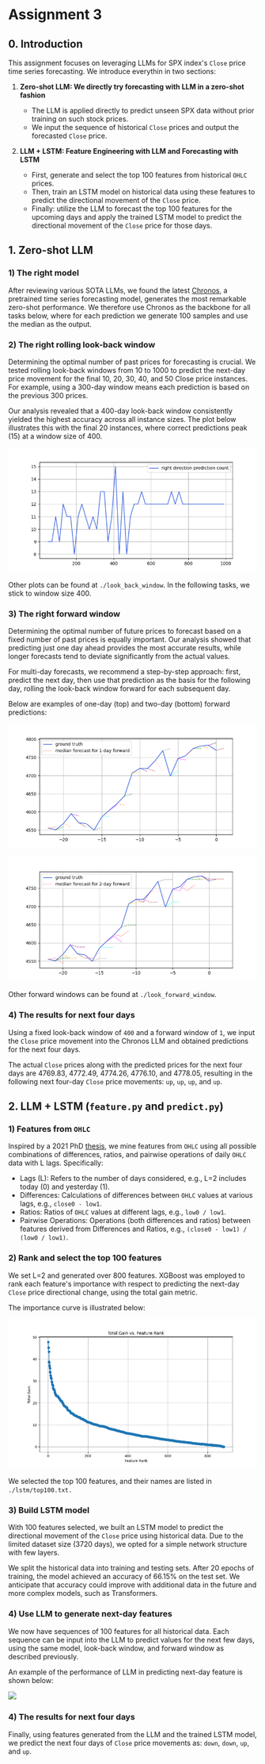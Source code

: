 # Assignment 3

## 0. Introduction

This assignment focuses on leveraging LLMs for SPX index's `Close` price time series forecasting. We introduce everythin in two sections:

1. **Zero-shot LLM: We directly try forecasting with LLM in a zero-shot fashion**
   - The LLM is applied directly to predict unseen SPX data without prior training on such stock prices.
   - We input the sequence of historical `Close` prices and output the forecasted `Close` price.

2. **LLM + LSTM: Feature Engineering with LLM and Forecasting with LSTM**
   - First, generate and select the top 100 features from historical `OHLC` prices.
   - Then, train an LSTM model on historical data using these features to predict the directional movement of the `Close` price.
   - Finally: utilize the LLM to forecast the top 100 features for the upcoming days and apply the trained LSTM model to predict the directional movement of the `Close` price for those days.

## 1. Zero-shot LLM

### 1) The right model 

After reviewing various SOTA LLMs, we found the latest [Chronos](https://github.com/amazon-science/chronos-forecasting), a pretrained time series forecasting model, generates the most remarkable zero-shot performance. We therefore use Chronos as the backbone for all tasks below, where for each prediction we generate 100 samples and use the median as the output. 

### 2) The right rolling look-back window

Determining the optimal number of past prices for forecasting is crucial. We tested rolling look-back windows from 10 to 1000 to predict the next-day price movement for the final 10, 20, 30, 40, and 50 Close price instances. For example, using a 300-day window means each prediction is based on the previous 300 prices. 

Our analysis revealed that a 400-day look-back window consistently yielded the highest accuracy across all instance sizes. The plot below illustrates this with the final 20 instances, where correct predictions peak (15) at a window size of 400.

![](./look_back_window/close_forward1_smp100_hit_countof20.png)

Other plots can be found at `./look_back_window`. In the following tasks, we stick to window size 400.

### 3) The right forward window 

Determining the optimal number of future prices to forecast based on a fixed number of past prices is equally important. Our analysis showed that predicting just one day ahead provides the most accurate results, while longer forecasts tend to deviate significantly from the actual values.

For multi-day forecasts, we recommend a step-by-step approach: first, predict the next day, then use that prediction as the basis for the following day, rolling the look-back window forward for each subsequent day.

Below are examples of one-day (top) and two-day (bottom) forward predictions:

![](./look_forward_window/2test_spx_step1_test.png)

![](./look_forward_window/2test_spx_step2_test.png)

Other forward windows can be found at `./look_forward_window`.

### 4) The results for next four days

Using a fixed look-back window of `400` and a forward window of `1`, we input the `Close` price movement into the Chronos LLM and obtained predictions for the next four days.

The actual `Close` prices along with the predicted prices for the next four days are 4769.83, 4772.49, 4774.26, 4776.10, and 4778.05, resulting in the following next four-day `Close` price movements: `up`, `up`, `up`, and `up`.


## 2. LLM + LSTM (`feature.py` and `predict.py`)

### 1) Features from `OHLC`

Inspired by a 2021 PhD [thesis](https://discovery.ucl.ac.uk/id/eprint/10155501/2/AndrewDMannPhDFinal.pdf), we mine features from `OHLC` using all possible combinations of differences, ratios, and pairwise operations of daily `OHLC` data with L lags. Specifically:
   - Lags (L): Refers to the number of days considered, e.g., L=2 includes today (0) and yesterday (1).
   - Differences: Calculations of differences between `OHLC` values at various lags, e.g., `close0 - low1`.
   - Ratios: Ratios of `OHLC` values at different lags, e.g., `low0 / low1`.
   - Pairwise Operations: Operations (both differences and ratios) between features derived from Differences and Ratios, e.g., `(close0 - low1) / (low0 / low1)`.

### 2) Rank and select the top 100 features
We set L=2 and generated over 800 features. XGBoost was employed to rank each feature's importance with respect to predicting the next-day `Close` price directional change, using the total gain metric.

The importance curve is illustrated below:

![](./lstm/importance.png)

We selected the top 100 features, and their names are listed in `./lstm/top100.txt.`

### 3) Build LSTM model

With 100 features selected, we built an LSTM model to predict the directional movement of the `Close` price using historical data. Due to the limited dataset size (3720 days), we opted for a simple network structure with few layers.

We split the historical data into training and testing sets. After 20 epochs of training, the model achieved an accuracy of 66.15% on the test set. We anticipate that accuracy could improve with additional data in the future and more complex models, such as Transformers.

### 4) Use LLM to generate next-day features

We now have sequences of 100 features for all historical data. Each sequence can be input into the LLM to predict values for the next few days, using the same model, look-back window, and forward window as described previously.

An example of the performance of LLM in predicting next-day feature is shown below:

![](./features/pre400_window20_forward1_smp100_hit11_feature_rank_1.png)

### 4) The results for next four days

Finally, using features generated from the LLM and the trained LSTM model, we predict the next four days of `Close` price movements as: `down`, `down`, `up`, and `up`.

